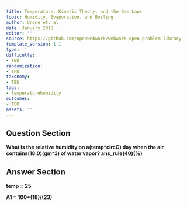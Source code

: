 ```yaml
---
title: Temperature, Kinetic Theory, and the Gas Laws
topic: Humidity, Evaporation, and Boiling
author: Urone et. al
date: January 2018
editor: ''
source: https://github.com/openwebwork/webwork-open-problem-library
template_version: 1.1
type: ''
difficulty:
- TBD
randomization:
- TBD
taxonomy:
- TBD
tags:
- temperaturehumidity
outcomes:
- TBD
assets: ''
---
```


## Question Section 

<b>
What is the relative humidity on a(temp^circC) day when the air contains(18.0)(gm^3) of water vapor?
ans_rule(40)(%)



## Answer Section

temp = 25

A1 = 100*(18)/(23)